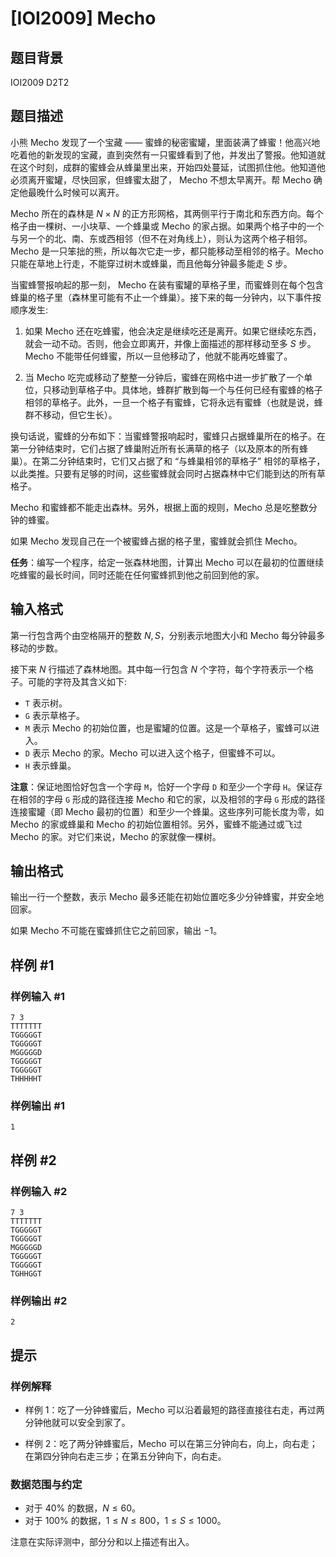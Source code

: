 # [IOI2009] Mecho

## 题目背景

IOI2009 D2T2

## 题目描述

小熊 Mecho 发现了一个宝藏 —— 蜜蜂的秘密蜜罐，里面装满了蜂蜜！他高兴地吃着他的新发现的宝藏，直到突然有一只蜜蜂看到了他，并发出了警报。他知道就在这个时刻，成群的蜜蜂会从蜂巢里出来，开始四处蔓延，试图抓住他。他知道他必须离开蜜罐，尽快回家，但蜂蜜太甜了， Mecho 不想太早离开。帮 Mecho 确定他最晚什么时候可以离开。

Mecho 所在的森林是 $N\times N$ 的正方形网格，其两侧平行于南北和东西方向。每个格子由一棵树、一小块草、一个蜂巢或 Mecho 的家占据。如果两个格子中的一个与另一个的北、南、东或西相邻（但不在对角线上），则认为这两个格子相邻。Mecho 是一只笨拙的熊，所以每次它走一步，都只能移动至相邻的格子。Mecho 只能在草地上行走，不能穿过树木或蜂巢，而且他每分钟最多能走 $S$ 步。

当蜜蜂警报响起的那一刻， Mecho 在装有蜜罐的草格子里，而蜜蜂则在每个包含蜂巢的格子里（森林里可能有不止一个蜂巢）。接下来的每一分钟内，以下事件按顺序发生:

1. 如果 Mecho 还在吃蜂蜜，他会决定是继续吃还是离开。如果它继续吃东西，就会一动不动。否则，他会立即离开，并像上面描述的那样移动至多 $S$ 步。 Mecho 不能带任何蜂蜜，所以一旦他移动了，他就不能再吃蜂蜜了。

2. 当 Mecho 吃完或移动了整整一分钟后，蜜蜂在网格中进一步扩散了一个单位，只移动到草格子中。具体地，蜂群扩散到每一个与任何已经有蜜蜂的格子相邻的草格子。此外，一旦一个格子有蜜蜂，它将永远有蜜蜂（也就是说，蜂群不移动，但它生长）。

换句话说，蜜蜂的分布如下：当蜜蜂警报响起时，蜜蜂只占据蜂巢所在的格子。在第一分钟结束时，它们占据了蜂巢附近所有长满草的格子（以及原本的所有蜂巢）。在第二分钟结束时，它们又占据了和 “与蜂巢相邻的草格子” 相邻的草格子，以此类推。只要有足够的时间，这些蜜蜂就会同时占据森林中它们能到达的所有草格子。

Mecho 和蜜蜂都不能走出森林。另外，根据上面的规则，Mecho 总是吃整数分钟的蜂蜜。

如果 Mecho 发现自己在一个被蜜蜂占据的格子里，蜜蜂就会抓住 Mecho。

**任务**：编写一个程序，给定一张森林地图，计算出  Mecho 可以在最初的位置继续吃蜂蜜的最长时间，同时还能在任何蜜蜂抓到他之前回到他的家。

## 输入格式

第一行包含两个由空格隔开的整数 $N, S$，分别表示地图大小和 Mecho 每分钟最多移动的步数。

接下来 $N$ 行描述了森林地图。其中每一行包含 $N$ 个字符，每个字符表示一个格子。可能的字符及其含义如下: 

- `T` 表示树。
- `G` 表示草格子。
- `M` 表示 Mecho 的初始位置，也是蜜罐的位置。这是一个草格子，蜜蜂可以进入。
- `D` 表示 Mecho 的家。Mecho 可以进入这个格子，但蜜蜂不可以。
- `H` 表示蜂巢。

**注意**：保证地图恰好包含一个字母 `M`，恰好一个字母 `D` 和至少一个字母 `H`。保证存在相邻的字母 `G` 形成的路径连接 Mecho 和它的家，以及相邻的字母 `G` 形成的路径连接蜜罐（即 Mecho 最初的位置）和至少一个蜂巢。这些序列可能长度为零，如 Mecho 的家或蜂巢和 Mecho 的初始位置相邻。另外，蜜蜂不能通过或飞过 Mecho 的家。对它们来说，Mecho 的家就像一棵树。

## 输出格式

输出一行一个整数，表示 Mecho 最多还能在初始位置吃多少分钟蜂蜜，并安全地回家。

如果 Mecho 不可能在蜜蜂抓住它之前回家，输出 $-1$。

## 样例 #1

### 样例输入 #1
```
7 3
TTTTTTT
TGGGGGT
TGGGGGT
MGGGGGD
TGGGGGT
TGGGGGT
THHHHHT
```

### 样例输出 #1

```
1
```

## 样例 #2

### 样例输入 #2
```
7 3
TTTTTTT
TGGGGGT
TGGGGGT
MGGGGGD
TGGGGGT
TGGGGGT
TGHHGGT
```

### 样例输出 #2

```
2
```

## 提示

### 样例解释

- 样例 1：吃了一分钟蜂蜜后，Mecho 可以沿着最短的路径直接往右走，再过两分钟他就可以安全到家了。

- 样例 2：吃了两分钟蜂蜜后，Mecho 可以在第三分钟向右，向上，向右走；在第四分钟向右走三步；在第五分钟向下，向右走。

### 数据范围与约定

- 对于 $40\%$ 的数据，$N\leq 60$。
- 对于 $100\%$ 的数据，$1\leq N\leq 800$，$1\leq S\leq 1000$。

注意在实际评测中，部分分和以上描述有出入。
